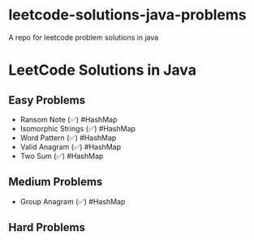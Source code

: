 # leetcode-solutions-java-problems
A repo for leetcode problem solutions in java

# LeetCode Solutions in Java

## Easy Problems
- Ransom Note (✅) #HashMap
- Isomorphic Strings (✅) #HashMap
- Word Pattern (✅) #HashMap
- Valid Anagram (✅) #HashMap
- Two Sum (✅) #HashMap

## Medium Problems
- Group Anagram (✅) #HashMap

## Hard Problems

